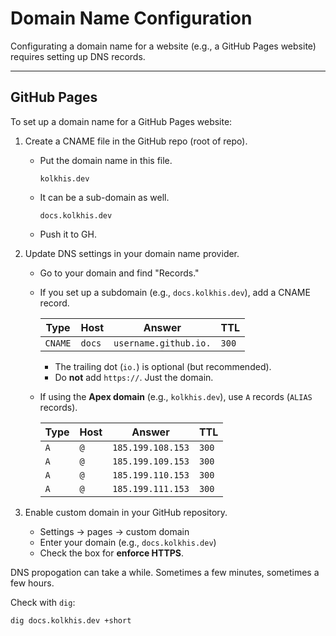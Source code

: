 # Domain Name Configuration

Configurating a domain name for a website (e.g., a GitHub Pages website) requires
setting up DNS records.  


---

## GitHub Pages

To set up a domain name for a GitHub Pages website: 

1. Create a CNAME file in the GitHub repo (root of repo).  
    - Put the domain name in this file.  
      ```plaintext
      kolkhis.dev
      ```
    - It can be a sub-domain as well.  
      ```plaintext
      docs.kolkhis.dev
      ```
    - Push it to GH.  

2. Update DNS settings in your domain name provider.  
    - Go to your domain and find "Records."  
    - If you set up a subdomain (e.g., `docs.kolkhis.dev`), add a CNAME record.  

      | Type | Host | Answer | TTL
      |-|-|-|-
      | `CNAME` | `docs` | `username.github.io.` | `300`

        - The trailing dot (`io.`) is optional (but recommended).  
        - Do **not** add `https://`. Just the domain.  
    - If using the **Apex domain** (e.g., `kolkhis.dev`), use `A` records (`ALIAS`
      records).  

      | Type | Host | Answer | TTL
      |-|-|-|-
      | `A` | `@` | `185.199.108.153` | `300`
      | `A` | `@` | `185.199.109.153` | `300`
      | `A` | `@` | `185.199.110.153` | `300`
      | `A` | `@` | `185.199.111.153` | `300`


3. Enable custom domain in your GitHub repository.  
    - Settings -> pages -> custom domain
    - Enter your domain (e.g., `docs.kolkhis.dev`)
    - Check the box for **enforce HTTPS**.  

DNS propogation can take a while. Sometimes a few minutes, sometimes a few hours.  

Check with `dig`:
```bash
dig docs.kolkhis.dev +short
```

